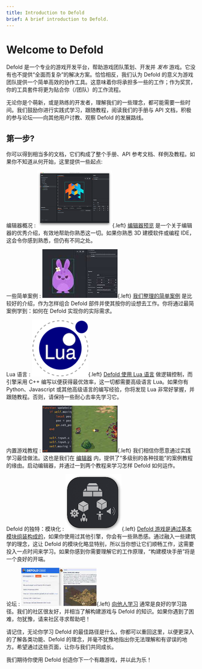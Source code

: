 ```yaml
---
title: Introduction to Defold
brief: A brief introduction to Defold.
---
```


# Welcome to Defold

Defold 是一个专业的游戏开发平台，帮助游戏团队策划、开发并 _发布_ 游戏。它没有也不提供“全面而复杂”的解决方案。恰恰相反，我们认为 Defold 的意义为游戏团队提供一个简单高效的协作工具。这意味着你将承担多一些的工作；作为奖赏，你的工具套件将更为贴合你（/团队）的工作流程。

无论你是个萌新，或是熟练的开发者，理解我们的一些理念，都可能需要一些时间。我们鼓励你进行实践式学习，跟随教程，阅读我们的手册与 API 文档，积极的参与论坛——向其他用户讨教、观察 Defold 的发展路线。

## 第一步?

你可以得到相当多的文档，它们构成了整个手册、API 参考文档、样例及教程。如果你不知道从何开始，这里提供一些起点:

编辑器概况
: ![Editor overview](images/introduction/editor.png){.left} [编辑器预览](/manuals/editor/) 是一个关于编辑器的优秀介绍，有效地帮助你熟悉这一切。如果你熟悉 3D 建模软件或编程 IDE，这会令你感到熟悉，但仍有不同之处。

一些简单案例
: ![Examples](images/introduction/examples.jpg){.left} [我们整理的简单案例](/examples/) 是比较好的介绍，作为怎样组合 Defold 部件并使其按你的设想去工作。你将通过最简案例学到：如何在 Defold 实现你的实际需求。

Lua 语言
: ![Lua overview](images/introduction/lua.png){.left} [Defold 使用 Lua 语言](/manuals/lua/) 做逻辑控制，而引擎采用 C++ 编写以便获得最优效率，这一切都需要高级语言 Lua。如果你有 Python、Javascript 或其他高级语言的编写经验，你将发现 Lua 非常好掌握，并跟随教程。否则，请保持一些耐心去率先学习它。

内置游戏教程
: ![Tutorials](images/introduction/tutorials.jpg){.left} 我们相信你愿意通过实践学习最佳做法。这也是我们在 [编辑器](/manuals/editor/) 内，提供了“多级别的各种技能”的案例教程的缘由。启动编辑器，并通过一到两个教程来学习怎样 Defold 如何运作。

Defold 的独特：模块化
: ![模块](images/introduction/building_blocks.png){.left} [Defold 游戏是通过基本模块组装构成的](/manuals/building-blocks/)，如果你使用过其他引擎，你会有一些熟悉感。通过融入一些建筑学的理念，这让 Defold 的模块化略显特别，所以当你想让它们顺畅工作，这需要投入一点时间来学习。如果你感到你需要理解它的工作原理，“构建模块手册”将是一个良好的开端。

论坛
: ![Forum](images/introduction/forum.jpg){.left} [向他人学习](//forum.defold.com/) 通常是良好的学习路径。我们的社区很友好，并相当了解构建游戏与 Defold 的知识。如果你遇到了困难，勿犹豫，请来社区寻求帮助吧！

请记住，无论你学习 Defold 的最佳路径是什么，你都可以重回这里，以便更深入的了解各类功能、Defold 的理念，并毫不犹豫地指出你无法理解和有谬误的地方。希望通过这些页面，让你与我们共同成长。

我们期待你使用 Defold 创造你下一个有趣游戏，并以此为乐！

